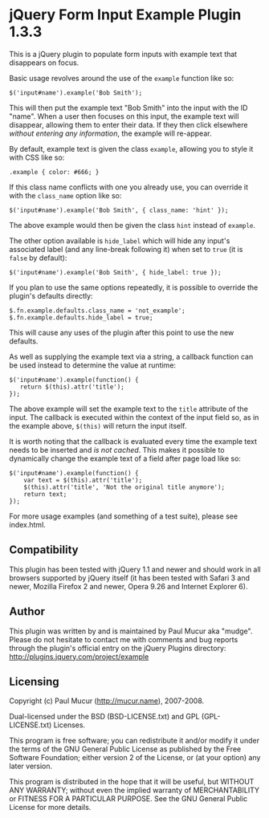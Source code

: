 jQuery Form Input Example Plugin 1.3.3
======================================

This is a jQuery plugin to populate form inputs with example text that
disappears on focus.

Basic usage revolves around the use of the `example` function like so:

    $('input#name').example('Bob Smith');

This will then put the example text "Bob Smith" into the input with the ID
"name". When a user then focuses on this input, the example text will
disappear, allowing them to enter their data. If they then click elsewhere
*without entering any information*, the example will re-appear.

By default, example text is given the class `example`, allowing you to style
it with CSS like so:

    .example { color: #666; }

If this class name conflicts with one you already use, you can override it
with the `class_name` option like so:

    $('input#name').example('Bob Smith', { class_name: 'hint' });

The above example would then be given the class `hint` instead of `example`.

The other option available is `hide_label` which will hide any input's
associated label (and any line-break following it) when set to `true` (it is
`false` by default):

    $('input#name').example('Bob Smith', { hide_label: true });

If you plan to use the same options repeatedly, it is possible to override the
plugin's defaults directly:

    $.fn.example.defaults.class_name = 'not_example';
    $.fn.example.defaults.hide_label = true;

This will cause any uses of the plugin after this point to use the new
defaults.

As well as supplying the example text via a string, a callback function can be
used instead to determine the value at runtime:

    $('input#name').example(function() {
       return $(this).attr('title'); 
    });
    
The above example will set the example text to the `title` attribute of the
input. The callback is executed within the context of the input field so, as
in the example above, `$(this)` will return the input itself.

It is worth noting that the callback is evaluated every time the example text
needs to be inserted and *is not cached*. This makes it possible to
dynamically change the example text of a field after page load like so:

    $('input#name').example(function() {
        var text = $(this).attr('title');
        $(this).attr('title', 'Not the original title anymore');
        return text;
    });

For more usage examples (and something of a test suite), please see
index.html.

Compatibility
-------------

This plugin has been tested with jQuery 1.1 and newer and should work in all
browsers supported by jQuery itself (it has been tested with Safari 3 and
newer, Mozilla Firefox 2 and newer, Opera 9.26 and Internet Explorer 6).

Author
------

This plugin was written by and is maintained by Paul Mucur aka "mudge". Please
do not hesitate to contact me with comments and bug reports through the
plugin's official entry on the jQuery Plugins directory:
http://plugins.jquery.com/project/example

Licensing
---------

Copyright (c) Paul Mucur (http://mucur.name), 2007-2008.

Dual-licensed under the BSD (BSD-LICENSE.txt) and GPL (GPL-LICENSE.txt)
Licenses.

This program is free software; you can redistribute it and/or modify
it under the terms of the GNU General Public License as published by
the Free Software Foundation; either version 2 of the License, or
(at your option) any later version.

This program is distributed in the hope that it will be useful,
but WITHOUT ANY WARRANTY; without even the implied warranty of
MERCHANTABILITY or FITNESS FOR A PARTICULAR PURPOSE.  See the
GNU General Public License for more details.